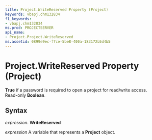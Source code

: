 ```yaml
---
title: Project.WriteReserved Property (Project)
keywords: vbapj.chm132834
f1_keywords:
- vbapj.chm132834
ms.prod: PROJECTSERVER
api_name:
- Project.Project.WriteReserved
ms.assetid: 0899e9ec-f7ce-5be8-400a-183172b5d4b5
---
```



# Project.WriteReserved Property (Project)

 **True** if a password is required to open a project for read/write access. Read-only **Boolean**.


## Syntax

 _expression_. **WriteReserved**

 _expression_ A variable that represents a **Project** object.


